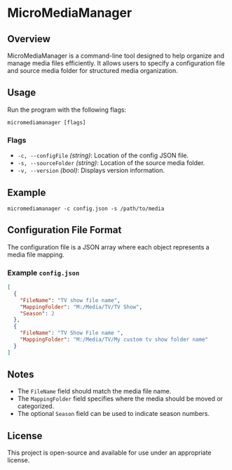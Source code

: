 # MicroMediaManager

## Overview
MicroMediaManager is a command-line tool designed to help organize and manage media files efficiently. It allows users to specify a configuration file and source media folder for structured media organization.

## Usage
Run the program with the following flags:

```
micromediamanager [flags]
```

### Flags
- `-c, --configFile` *(string)*: Location of the config JSON file.
- `-s, --sourceFolder` *(string)*: Location of the source media folder.
- `-v, --version` *(bool)*: Displays version information.

## Example
```
micromediamanager -c config.json -s /path/to/media
```

## Configuration File Format
The configuration file is a JSON array where each object represents a media file mapping.

### Example `config.json`
```json
[
  {
    "FileName": "TV show file name",
    "MappingFolder": "M:/Media/TV/TV Show",
    "Season": 2
  },
  {
    "FileName": "TV Show File name ",
    "MappingFolder": "M:/Media/TV/My custom tv show folder name"
  }
]
```

## Notes
- The `FileName` field should match the media file name.
- The `MappingFolder` field specifies where the media should be moved or categorized.
- The optional `Season` field can be used to indicate season numbers.

## License
This project is open-source and available for use under an appropriate license.

